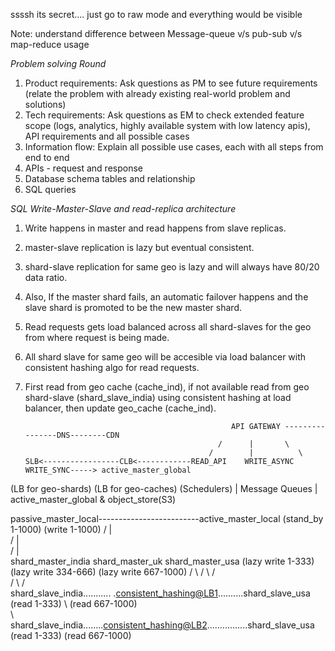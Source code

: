 ssssh its secret.... just go to raw mode and everything would be visible

Note: understand difference between Message-queue v/s pub-sub v/s map-reduce usage

*Problem solving Round*
1. Product requirements: Ask questions as PM to see future requirements (relate the problem with already existing real-world problem and solutions) 
2. Tech requirements: Ask questions as EM to check extended feature scope (logs, analytics, highly available system with low latency apis), API requirements and all possible cases
3. Information flow: Explain all possible use cases, each with all steps from end to end
4. APIs - request and response
5. Database schema tables and relationship
6. SQL queries




*SQL Write-Master-Slave and read-replica architecture* 

1. Write happens in master and read happens from slave replicas.
2. master-slave replication is lazy but eventual consistent.
2. shard-slave replication for same geo is lazy and will always have 80/20 data ratio.
3. Also, If the master shard fails, an automatic failover happens and the slave shard is promoted to be the new master shard.
4. Read requests gets load balanced across all shard-slaves for the geo from where request is being made.
5. All shard slave for same geo will be accesible via load balancer with consistent hashing algo for read requests.
6. First read from geo cache (cache_ind), if not available read from geo shard-slave (shard_slave_india) using consistent hashing at load balancer, then update geo_cache (cache_ind). 
 
 
 
 
                                                     API GATEWAY ----------------DNS--------CDN
                                                  /      |       \
                                                /        |          \
       SLB<-----------------CLB<------------READ_API    WRITE_ASYNC    WRITE_SYNC-----> active_master_global
(LB for geo-shards)   (LB for geo-caches)               (Schedulers)
                                                              | 
                                                       Message Queues
                                                              |
                                                        active_master_global & object_store(S3)

passive_master_local-------------------------active_master_local
(stand_by 1-1000)                                 (write 1-1000)
                                               /         |        \
                                         /               |              \
                                    /                    |                    \
                    shard_master_india           shard_master_uk             shard_master_usa
                     (lazy write 1-333)          (lazy write 334-666)            (lazy write 667-1000)
                           /    \                        /    \                           /    \
                          /      \                                                       /      \
          shard_slave_india.......\.... .<consistent_hashing@LB1>..........shard_slave_usa      \
            (read 1-333)           \                                       (read 667-1000)        \
                                    \                                                              \
                                   shard_slave_india........<consistent_hashing@LB2>................shard_slave_usa 
                                   (read 1-333)                                                  (read 667-1000)
         
        
 
 
 
 
 
 
 
 
 
 
 
 
